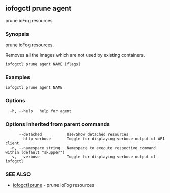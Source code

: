 ## iofogctl prune agent

prune ioFog resources

### Synopsis

prune ioFog resources.
 
 Removes all the images which are not used by existing containers.

```
iofogctl prune agent NAME [flags]
```

### Examples

```
iofogctl prune agent NAME
```

### Options

```
  -h, --help   help for agent
```

### Options inherited from parent commands

```
      --detached           Use/Show detached resources
      --http-verbose       Toggle for displaying verbose output of API client
  -n, --namespace string   Namespace to execute respective command within (default "skupper")
  -v, --verbose            Toggle for displaying verbose output of iofogctl
```

### SEE ALSO

* [iofogctl prune](iofogctl_prune.md)	 - prune ioFog resources


